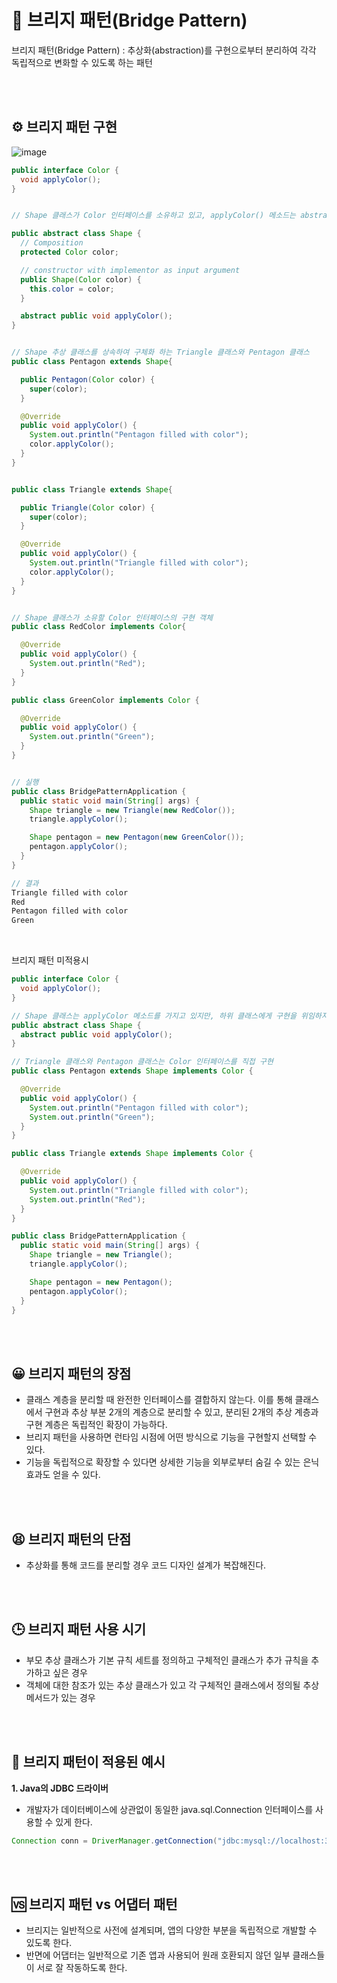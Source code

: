 # 🌉 브리지 패턴(Bridge Pattern)
브리지 패턴(Bridge Pattern) : 추상화(abstraction)를 구현으로부터 분리하여 각각 독립적으로 변화할 수 있도록 하는 패턴

<br>
<br>

## ⚙ 브리지 패턴 구현
![image](https://github.com/Woori-FISA-CS-Study/CS-Study/assets/65431814/537faed9-63d0-47c3-8619-37468b611420)
```java
public interface Color {
  void applyColor();
}


// Shape 클래스가 Color 인터페이스를 소유하고 있고, applyColor() 메소드는 abstract로 선언하여 하위 클래스에게 구현을 위임

public abstract class Shape {
  // Composition
  protected Color color;

  // constructor with implementor as input argument
  public Shape(Color color) {
    this.color = color;
  }

  abstract public void applyColor();
}


// Shape 추상 클래스를 상속하여 구체화 하는 Triangle 클래스와 Pentagon 클래스
public class Pentagon extends Shape{

  public Pentagon(Color color) {
    super(color);
  }

  @Override
  public void applyColor() {
    System.out.println("Pentagon filled with color");
    color.applyColor();
  }
}


public class Triangle extends Shape{

  public Triangle(Color color) {
    super(color);
  }

  @Override
  public void applyColor() {
    System.out.println("Triangle filled with color");
    color.applyColor();
  }
}


// Shape 클래스가 소유할 Color 인터페이스의 구현 객체
public class RedColor implements Color{

  @Override
  public void applyColor() {
    System.out.println("Red");
  }
}

public class GreenColor implements Color {

  @Override
  public void applyColor() {
    System.out.println("Green");
  }
}


// 실행
public class BridgePatternApplication {
  public static void main(String[] args) {
    Shape triangle = new Triangle(new RedColor());
    triangle.applyColor();

    Shape pentagon = new Pentagon(new GreenColor());
    pentagon.applyColor();
  }
}

// 결과
Triangle filled with color
Red
Pentagon filled with color
Green
```

<br>

브리지 패턴 미적용시
```java
public interface Color {
  void applyColor();
}

// Shape 클래스는 applyColor 메소드를 가지고 있지만, 하위 클래스에게 구현을 위임하지 않음
public abstract class Shape {
  abstract public void applyColor();
}

// Triangle 클래스와 Pentagon 클래스는 Color 인터페이스를 직접 구현
public class Pentagon extends Shape implements Color {

  @Override
  public void applyColor() {
    System.out.println("Pentagon filled with color");
    System.out.println("Green");
  }
}

public class Triangle extends Shape implements Color {

  @Override
  public void applyColor() {
    System.out.println("Triangle filled with color");
    System.out.println("Red");
  }
}

public class BridgePatternApplication {
  public static void main(String[] args) {
    Shape triangle = new Triangle();
    triangle.applyColor();

    Shape pentagon = new Pentagon();
    pentagon.applyColor();
  }
}

```

<br>
<br>

## 😀 브리지 패턴의 장점

- 클래스 계층을 분리할 때 완전한 인터페이스를 결합하지 않는다. 이를 통해 클래스에서 구현과 추상 부분 2개의 계층으로 분리할 수 있고, 분리된 2개의 추상 계층과 구현 계층은 독립적인 확장이 가능하다.
- 브리지 패턴을 사용하면 런타임 시점에 어떤 방식으로 기능을 구현할지 선택할 수 있다.
- 기능을 독립적으로 확장할 수 있다면 상세한 기능을 외부로부터 숨길 수 있는 은닉 효과도 얻을 수 있다.

<br>
<br>

## 😫 브리지 패턴의 단점

- 추상화를 통해 코드를 분리할 경우 코드 디자인 설계가 복잡해진다.

<br>
<br>

## 🕒 브리지 패턴 사용 시기
- 부모 추상 클래스가 기본 규칙 세트를 정의하고 구체적인 클래스가 추가 규칙을 추가하고 싶은 경우
- 객체에 대한 참조가 있는 추상 클래스가 있고 각 구체적인 클래스에서 정의될 추상 메서드가 있는 경우

<br>
<br>

## 🎯 브리지 패턴이 적용된 예시
<b>1. Java의 JDBC 드라이버 </b>

- 개발자가 데이터베이스에 상관없이 동일한 java.sql.Connection 인터페이스를 사용할 수 있게 한다.

```java
Connection conn = DriverManager.getConnection("jdbc:mysql://localhost:3306/mydb", "user", "password");

```

<br>
<br>

## 🆚 브리지 패턴 vs 어댑터 패턴
- 브리지는 일반적으로 사전에 설계되며, 앱의 다양한 부분을 독립적으로 개발할 수 있도록 한다.
- 반면에 어댑터는 일반적으로 기존 앱과 사용되어 원래 호환되지 않던 일부 클래스들이 서로 잘 작동하도록 한다.